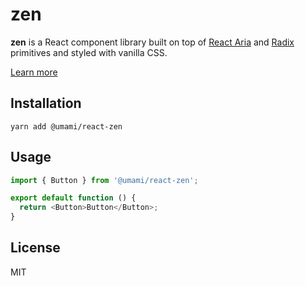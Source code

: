 # zen

**zen** is a React component library built on top of 
[React Aria](https://react-spectrum.adobe.com/react-aria/) and [Radix](https://www.radix-ui.com/primitives) primitives and styled with vanilla CSS.

[Learn more](https://zen.umami.is/)

## Installation

```shell
yarn add @umami/react-zen
```

## Usage

```javascript
import { Button } from '@umami/react-zen';

export default function () {
  return <Button>Button</Button>;
}
```

## License

MIT
